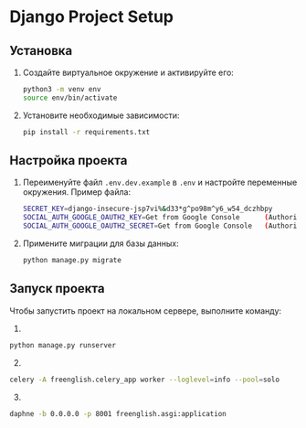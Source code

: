 # Django Project Setup


## Установка

1. Создайте виртуальное окружение и активируйте его:

    ```bash
    python3 -m venv env
    source env/bin/activate
    ```

2. Установите необходимые зависимости:

    ```bash
    pip install -r requirements.txt
    ```

## Настройка проекта

1. Переименуйте файл `.env.dev.example` в `.env` и настройте переменные окружения. Пример файла:

    ```bash
    SECRET_KEY=django-insecure-jsp7vi%&d33*g^po98m^y6_w54_dczhbpy
    SOCIAL_AUTH_GOOGLE_OAUTH2_KEY=Get from Google Console      (Authorized redirect URIs for google authentification http://localhost:8000/accounts/complete/google-oauth2/)
    SOCIAL_AUTH_GOOGLE_OAUTH2_SECRET=Get from Google Console   (Authorized redirect URIs for google authentification http://localhost:8000/accounts/complete/google-oauth2/)
    ```

2. Примените миграции для базы данных:

    ```bash
    python manage.py migrate
    ```


## Запуск проекта

Чтобы запустить проект на локальном сервере, выполните команду:

1.

```bash
python manage.py runserver
```

2.

```bash
celery -A freenglish.celery_app worker --loglevel=info --pool=solo
```

3.

```bash
daphne -b 0.0.0.0 -p 8001 freenglish.asgi:application
```

